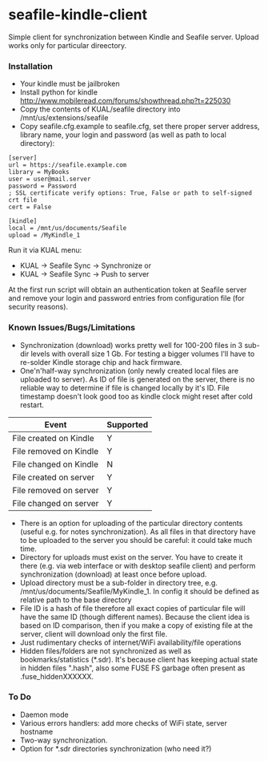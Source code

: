 # seafile-kindle-client
Simple client for synchronization between Kindle and Seafile server. Upload works only for particular direectory. 

### Installation

- Your kindle must be jailbroken
- Install python for kindle http://www.mobileread.com/forums/showthread.php?t=225030
- Copy the contents of KUAL/seafile directory into /mnt/us/extensions/seafile
- Copy seafile.cfg.example to seafile.cfg, set there proper server address, library name, your login and password (as well as path to local directory):
```
[server]
url = https://seafile.example.com
library = MyBooks
user = user@mail.server
password = Password
; SSL certificate verify options: True, False or path to self-signed crt file
cert = False

[kindle]
local = /mnt/us/documents/Seafile
upload = /MyKindle_1
```
Run it via KUAL menu:
- KUAL -> Seafile Sync -> Synchronize
or
- KUAL -> Seafile Sync -> Push to server

At the first run script will obtain an authentication token at Seafile server and remove your login and password entries from configuration file (for security reasons).

### Known Issues/Bugs/Limitations
- Synchronization (download) works pretty well for 100-200 files in 3 sub-dir levels with overall size 1 Gb. For testing a bigger volumes I'll have to re-solder Kindle storage chip and hack firmware.
- One'n'half-way synchronization (only newly created local files are uploaded to server). As ID of file is generated on the server, there is no reliable way to determine if file is changed locally by it's ID. File timestamp doesn't look good too as kindle clock might reset after cold restart. 

| Event | Supported |
| ---   | ---       |
| File created on Kindle | Y |
| File removed on Kindle | Y |
| File changed on Kindle | N |
| File created on server | Y |
| File removed on server | Y |
| File changed on server | Y |

- There is an option for uploading of the particular directory contents (useful e.g. for notes synchronization). As all files in that directory have to be uploaded to the server you should be careful: it could take much time.
- Directory for uploads must exist on the server. You have to create it there (e.g. via web interface or with desktop seafile client) and perform synchronization (download) at least once before upload.
- Upload directory must be a sub-folder in directory tree, e.g. /mnt/us/documents/Seafile/MyKindle_1. In config it should be defined as relative path to the base directory  
- File ID is a hash of file therefore all exact copies of particular file will have the same ID (though different names). Because the client idea is based on ID comparison, then if you make a copy of existing file at the server, client will download only the first file.
- Just rudimentary checks of internet/WiFi availability/file operations
- Hidden files/folders are not synchronized as well as bookmarks/statistics (*.sdr). It's because client has keeping actual state in hidden files ".hash", also some FUSE FS garbage often present as .fuse_hiddenXXXXXX.


### To Do
- Daemon mode
- Various errors handlers: add more checks of WiFi state, server hostname
- Two-way synchronization.
- Option for *.sdr directories synchronization (who need it?)
